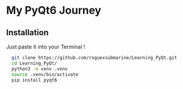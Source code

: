 
# My PyQt6 Journey

## Installation

Just paste it into your Terminal !
 
```bash
  git clone https://github.com/roguexsubmarine/Learning_PyQt.git
  cd Learning_PyQt/
  python3 -m venv .venv
  source .venv/bin/activate
  pip install pyqt6
```
